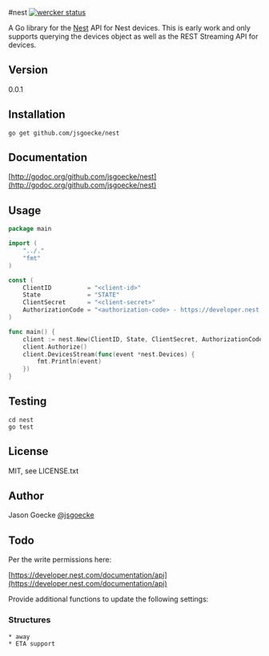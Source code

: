 #nest
[![wercker status](https://app.wercker.com/status/caae45a6a0f785001032fac0c6775f3c/m "wercker status")](https://app.wercker.com/project/bykey/caae45a6a0f785001032fac0c6775f3c)

A Go library for the [Nest](http://developer.nest.com) API for Nest devices. This is early work and only supports querying the devices object as well as the REST Streaming API for devices.

## Version

0.0.1

## Installation

	go get github.com/jsgoecke/nest

## Documentation

[http://godoc.org/github.com/jsgoecke/nest](http://godoc.org/github.com/jsgoecke/nest)

## Usage

```go
package main

import (
	"../."
	"fmt"
)

const (
	ClientID          = "<client-id>"
	State             = "STATE"
	ClientSecret      = "<client-secret>"
	AuthorizationCode = "<authorization-code> - https://developer.nest.com/documentation/how-to-auth"
)

func main() {
	client := nest.New(ClientID, State, ClientSecret, AuthorizationCode)
	client.Authorize()
	client.DevicesStream(func(event *nest.Devices) {
		fmt.Println(event)
	})
}
```

## Testing
	
	cd nest
	go test

## License

MIT, see LICENSE.txt

## Author

Jason Goecke [@jsgoecke](http://twitter.com/jsgoecke)

## Todo

Per the write permissions here:

[https://developer.nest.com/documentation/api](https://developer.nest.com/documentation/api)

Provide additional functions to update the following settings:

### Structures

	* away
	* ETA support
